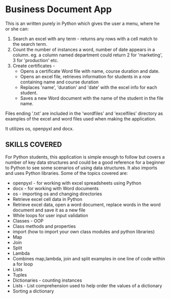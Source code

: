 # Business Document App
This is an written purely in Python which gives the user a menu, where he or she can:
1. Search an excel with any term - returns any rows with a cell match to the search term.
2. Count the number of instances a word, number of date appears in a column. eg. a column named department could return 2 for 'marketing', 3 for 'production' etc.
3. Create certificates - 
   - Opens a certificate Word file with name, course duration and date.
   - Opens an excel file, retrieves information for students in a row containing name and course duration
   - Replaces 'name', 'duration' and 'date' with the excel info for each student.
   - Saves a new Word document with the name of the student in the file name. 

Files ending '.txt' are included in the 'wordfiles' and 'excelfiles' directory as examples of the excel and word files used when making the application.

It utilizes os, openpyxl and docx.

## SKILLS COVERED
For Python students, this application is simple enough to follow but covers a number of key data structures and could be a good reference for a beginner to Python to see some scenarios of using data structures.  It also imports and uses Python libraries.
Some of the topics covered are:

- openpyxl - for working with excel spreadsheets using Python
- docx - for working with Word documents
- os - importing os and changing directories
- Retrieve excel cell data in Python
- Retrieve excel data, open a word document, replace words in the word document and save it as a new file
- While loops for user input validation
- Classes - OOP
- Class methods and properties
- import (how to import your own class modules and python libraries)
- Map 
- Join
- Split
- Lambda
- Combines map,lambda, join and split examples in one line of code within a for loop
- Lists
- Tuples
- Dictionaries - counting instances
- Lists - List comprehension used to help order the values of a dictionary
- Sorting a dictionary
